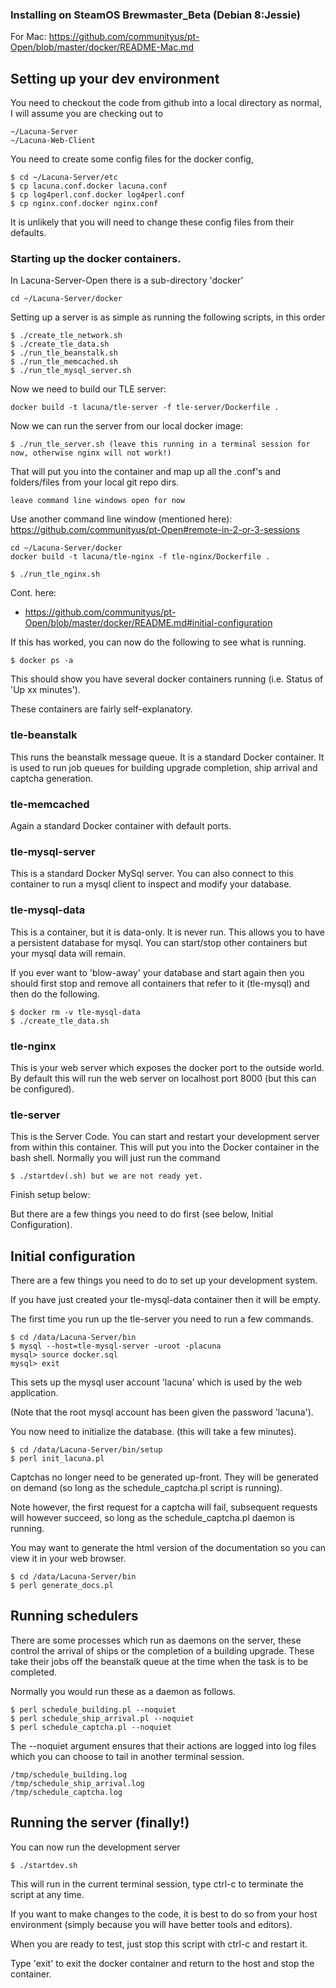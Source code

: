 ### Installing on SteamOS Brewmaster_Beta (Debian 8:Jessie)
For Mac: https://github.com/communityus/pt-Open/blob/master/docker/README-Mac.md

## Setting up your dev environment

You need to checkout the code from github into a local directory as normal, I
will assume you are checking out to 

    ~/Lacuna-Server
    ~/Lacuna-Web-Client

You need to create some config files for the docker config,

    $ cd ~/Lacuna-Server/etc
    $ cp lacuna.conf.docker lacuna.conf
    $ cp log4perl.conf.docker log4perl.conf
    $ cp nginx.conf.docker nginx.conf

It is unlikely that you will need to change these config files from their
defaults.

### Starting up the docker containers.

In Lacuna-Server-Open there is a sub-directory 'docker'

```
cd ~/Lacuna-Server/docker
```

Setting up a server is as simple as running the following scripts, in this
order

    $ ./create_tle_network.sh
    $ ./create_tle_data.sh
    $ ./run_tle_beanstalk.sh
    $ ./run_tle_memcached.sh
    $ ./run_tle_mysql_server.sh
    
Now we need to build our TLE server:
```
docker build -t lacuna/tle-server -f tle-server/Dockerfile .
```
Now we can run the server from our local docker image:

    $ ./run_tle_server.sh (leave this running in a terminal session for now, otherwise nginx will not work!)

That will put you into the container and map up all the .conf's and folders/files from your local git repo dirs.
```
leave command line windows open for now
```

Use another command line window (mentioned here):
https://github.com/communityus/pt-Open#remote-in-2-or-3-sessions
```
cd ~/Lacuna-Server/docker
docker build -t lacuna/tle-nginx -f tle-nginx/Dockerfile .
```
    $ ./run_tle_nginx.sh
    
Cont. here: 
- https://github.com/communityus/pt-Open/blob/master/docker/README.md#initial-configuration

If this has worked, you can now do the following to see what is running.

    $ docker ps -a

This should show you have several docker containers running (i.e. Status
of 'Up xx minutes').

These containers are fairly self-explanatory.

### tle-beanstalk

This runs the beanstalk message queue. It is a standard Docker container.
It is used to run job queues for building upgrade completion, ship arrival
and captcha generation.

### tle-memcached

Again a standard Docker container with default ports.

### tle-mysql-server

This is a standard Docker MySql server. You can also connect to this
container to run a mysql client to inspect and modify your database.

### tle-mysql-data

This is a container, but it is data-only. It is never run. This allows you
to have a persistent database for mysql. You can start/stop other containers
but your mysql data will remain.

If you ever want to 'blow-away' your database and start again then you
should first stop and remove all containers that refer to it (tle-mysql)
and then do the following.

    $ docker rm -v tle-mysql-data
    $ ./create_tle_data.sh

### tle-nginx

This is your web server which exposes the docker port to the outside world.
By default this will run the web server on localhost port 8000 (but this can
be configured).

### tle-server

This is the Server Code. You can start and restart your development server
from within this container. This will put you into the Docker container in the 
bash shell. Normally you will just run the command



    $ ./startdev(.sh) but we are not ready yet.

Finish setup below:

But there are a few things you need to do first (see below, Initial Configuration).


## Initial configuration

There are a few things you need to do to set up your development system.

If you have just created your tle-mysql-data container then it will be empty.

The first time you run up the tle-server you need to run a few commands.

    $ cd /data/Lacuna-Server/bin
    $ mysql --host=tle-mysql-server -uroot -placuna
    mysql> source docker.sql
    mysql> exit

This sets up the mysql user account 'lacuna' which is used by the web application.

(Note that the root mysql account has been given the password 'lacuna').

You now need to initialize the database. (this will take a few minutes).

    $ cd /data/Lacuna-Server/bin/setup
    $ perl init_lacuna.pl


Captchas no longer need to be generated up-front. They will be generated
on demand (so long as the schedule_captcha.pl script is running).

Note however, the first request for a captcha will fail, subsequent
requests will however succeed, so long as the schedule_captcha.pl 
daemon is running.

You may want to generate the html version of the documentation so you
can view it in your web browser.

    $ cd /data/Lacuna-Server/bin
    $ perl generate_docs.pl


## Running schedulers

There are some processes which run as daemons on the server, these control
the arrival of ships or the completion of a building upgrade. These take
their jobs off the beanstalk queue at the time when the task is to be
completed.

Normally you would run these as a daemon as follows.

    $ perl schedule_building.pl --noquiet
    $ perl schedule_ship_arrival.pl --noquiet
    $ perl schedule_captcha.pl --noquiet

The --noquiet argument ensures that their actions are logged into log files
which you can choose to tail in another terminal session.

    /tmp/schedule_building.log
    /tmp/schedule_ship_arrival.log
    /tmp/schedule_captcha.log

## Running the server (finally!)

You can now run the development server

    $ ./startdev.sh

This will run in the current terminal session, type ctrl-c to terminate
the script at any time.

If you want to make changes to the code, it is best to do so from your host
environment (simply because you will have better tools and editors).

When you are ready to test, just stop this script with ctrl-c and restart it.

Type 'exit' to exit the docker container and return to the host and stop the container.

